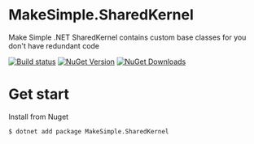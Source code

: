 # MakeSimple.SharedKernel

Make Simple .NET SharedKernel contains custom base classes for you don't have redundant code

[![Build status](https://ci.appveyor.com/api/projects/status/eau3dun5q5d7wwi9/branch/main?svg=true)](https://ci.appveyor.com/project/coderstrong/makesimple-logging/branch/main) [![NuGet Version](https://img.shields.io/nuget/v/MakeSimple.SharedKernel.svg?style=flat)](https://www.nuget.org/packages/MakeSimple.SharedKernel/) [![NuGet Downloads](https://img.shields.io/nuget/dt/MakeSimple.SharedKernel.svg)](https://www.nuget.org/packages/MakeSimple.SharedKernel/) 

# Get start

Install from Nuget
```
$ dotnet add package MakeSimple.SharedKernel
```
```csharp

```

